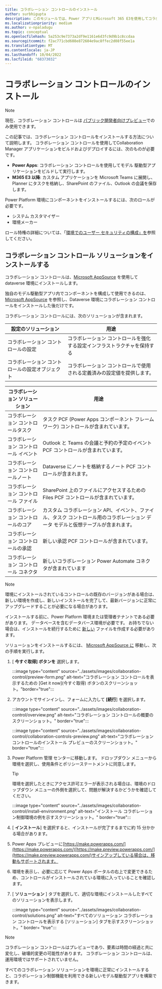 ```yaml
---
title: コラボレーション コントロールのインストール
author: surbhigupta
description: このモジュールでは、Power アプリとMicrosoft 365 E3を使用してコラボレーション コントロールをインストールする方法と、コラボレーション コントロール ソリューションをインストールする方法について説明します。
ms.localizationpriority: medium
ms.author: v-npaladugu
ms.topic: conceptual
ms.openlocfilehash: 5a253c9e7373a2df9e1161e6d3fc9d9b1c8ccdaa
ms.sourcegitcommit: f2ac771cbd608e872604e9ac8ffec2d08f55ee1a
ms.translationtype: MT
ms.contentlocale: ja-JP
ms.lasthandoff: 10/04/2022
ms.locfileid: "68373032"
---
```

# <a name="install-collaboration-controls"></a>コラボレーション コントロールのインストール

> [!NOTE]
> 現在、コラボレーション コントロールは [パブリック開発者向けプレビュー](~/resources/dev-preview/developer-preview-intro.md)でのみ使用できます。

この記事では、コラボレーション コントロールをインストールする方法について説明します。 コラボレーション コントロールを使用してCollaboration Manager アプリケーションをビルドおよびデプロイするには、次のものが必要です。

* **Power Apps**: コラボレーション コントロールを使用してモデル 駆動型アプリケーションをビルドして実行します。
* **M365 E3 以降**: カスタム アプリケーションを Microsoft Teams に展開し、Planner にタスクを格納し、SharePoint のファイル、Outlook の会議を保存します。

Power Platform 環境にコンポーネントをインストールするには、次のロールが必要です。

* システム カスタマイザー
* 環境メーカー

ロール特権の詳細については、「[環境でのユーザー セキュリティの構成」を](/power-platform/admin/database-security#predefined-security-roles)参照してください。

## <a name="install-the-collaboration-controls-solutions"></a>コラボレーション コントロール ソリューションをインストールする

コラボレーション コントロールは、[Microsoft AppSource](https://appsource.microsoft.com/en-us/product/dynamics-365/mscm.collaboration-toolkit-preview?flightCodes=collaborationcontrols&signInModalType=2&ctaType=1) を使用して dataverse 環境にインストールします。

独自のモデル駆動型アプリ内でコンポーネントを構成して使用できるのは、 [Microsoft AppSource](https://appsource.microsoft.com/en-us/product/dynamics-365/mscm.collaboration-toolkit-preview?flightCodes=collaborationcontrols&signInModalType=2&ctaType=1)  を参照し、Dataverse 環境にコラボレーション コントロールをインストールした後だけです。

コラボレーション コントロールには、次のソリューションが含まれます。

|**設定のソリューション** | **用途** |
|---|---|
| コラボレーション コントロールの設定 | コラボレーション コントロールを強化する設定インフラストラクチャを保持する |
| コラボレーション コントロールの設定オブジェクト | コラボレーション コントロールで使用される定義済みの設定値を提供します。|

|**コラボレーション ソリューション** | **用途** |
|---|---|
| コラボレーション コントロールタスク  | タスク PCF (Power Apps コンポーネント フレームワーク) コントロールが含まれています。 |
| コラボレーション コントロール イベント | Outlook と Teams の会議と予約の予定のイベント PCF コントロールが含まれています。 |
| コラボレーション コントロールノート | Dataverse にノートを格納するノート PCF コントロールが含まれます。 |
| コラボレーション コントロール ファイル | SharePoint 上のファイルにアクセスするための Files PCF コントロールが含まれています。 |
| コラボレーション コントロールのコア |カスタム コラボレーション API、イベント、ファイル、タスク コントロール用のコラボレーション データ モデルと仮想テーブルが含まれます。 |
| コラボレーション コントロールの承認 | 新しい承認 PCF コントロールが含まれています。 |
| コラボレーション コントロール コネクタ | 新しいコラボレーション Power Automate コネクタが含まれています |

> [!NOTE]
> 環境にインストールされているコントロールの既存のバージョンがある場合は、新しい環境を作成し、新しいインストールを完了して、最新バージョンに正常にアップグレードすることが必要になる場合があります。

インストールする前に、Power Platform 環境または管理者テナントである必要があります。 データベースを含むデータバース環境が必要です。 お持ちでない場合は、インストールを続行するために [新しい](/power-platform/admin/create-environment) ファイルを作成する必要があります。

ソリューションをインストールするには、 [Microsoft AppSource に](https://appsource.microsoft.com/en-us/product/dynamics-365/mscm.collaboration-toolkit-preview?flightCodes=collaborationcontrols&signInModalType=2&ctaType=1) 移動し、次の手順を実行します。

1. [ **今すぐ取得] ボタンを** 選択します。

   :::image type="content" source="../assets/images/collaboration-control/preview-form.png" alt-text="コラボレーション コントロールを表示するための [Get it now]\(今すぐ取得\) ボタンのスクリーンショット。"border="true":::

1. アカウントでサインインし、フォームに入力して **[続行**] を選択します。

   :::image type="content" source="../assets/images/collaboration-control/overview.png" alt-text="コラボレーション コントロールの概要のスクリーンショット。" border="true":::

   :::image type="content" source="../assets/images/collaboration-control/collaboration-controls-preview.png" alt-text="コラボレーション コントロールのインストール プレビューのスクリーンショット。" border="true":::

1. Power Platform 管理 センターに移動します。 ドロップダウン メニューから環境を選択し、使用条件とポリシーステートメントに同意します。

   > [!TIP]
   > 環境を選択したときにアクセス許可エラーが表示される場合は、環境のドロップダウン メニューの外側を選択して、問題が解決するかどうかを確認してください。

   :::image type="content" source="../assets/images/collaboration-control/install-environment.png" alt-text="インストール コラボレーション制御環境の例を示すスクリーンショット。" border="true":::

1. [ **インストール**] を選択すると、インストールが完了するまでに約 15 分かかる場合があります。

1. Power Apps プレビューに[https://make.powerapps.com/](https://make.powerapps.com/)[https://make.preview.powerapps.com/](https://make.preview.powerapps.com/)サインアップしている場合は、移動もサポートされます。

1. 環境を表示し、必要に応じて Power Apps ポータルの右上で変更できるため、コントロールがインストールされている環境に入っていることを確認します。

1. [ **ソリューション** ] タブを選択して、適切な環境にインストールしたすべてのソリューションを表示します。

   :::image type="content" source="../assets/images/collaboration-control/solutions.png" alt-text="すべてのソリューション コラボレーション コントロールを表示する [ソリューション] タブを示すスクリーンショット。" border= "true":::

> [!NOTE]
> コラボレーション コントロールはプレビューであり、要素は時間の経過と共に変化し、破壊的変更の可能性があります。 コラボレーション コントロールは、運用環境ではサポートされていません。

すべてのコラボレーション ソリューションを環境に正常にインストールすると、コラボレーション制御機能を利用できる新しいモデル駆動型アプリを構築できます。
